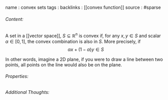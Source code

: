 name : convex sets
tags : 
backlinks : [[convex function]]
source :  #sparse

###### Content:
 A set in a [[vector space]], $S \subseteq \mathbb{R}^n$ is convex if, for any $x,y \in S$ and scalar $\alpha \in [0,1]$, the convex combination is also in $S$. More precisely, if $$\alpha x + (1-\alpha)y \in S$$

In other words, imagine a 2D plane, if you were to draw a line between two points, all points on the line would also be on the plane.

###### Properties:


###### Additional Thoughts:
